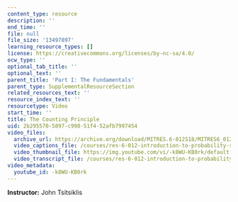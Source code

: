 ```yaml
---
content_type: resource
description: ''
end_time: ''
file: null
file_size: '13497897'
learning_resource_types: []
license: https://creativecommons.org/licenses/by-nc-sa/4.0/
ocw_type: ''
optional_tab_title: ''
optional_text: ''
parent_title: 'Part I: The Fundamentals'
parent_type: SupplementalResourceSection
related_resources_text: ''
resource_index_text: ''
resourcetype: Video
start_time: ''
title: The Counting Principle
uid: 2b295570-5897-c998-51f4-52afb7997454
video_files:
  archive_url: https://archive.org/download/MITRES.6-012S18/MITRES6_012S18_L04-02_300k.mp4
  video_captions_file: /courses/res-6-012-introduction-to-probability-spring-2018/f4b514daf4cd52419eb17e667516d1ba_-k8WU-KB0rk.vtt
  video_thumbnail_file: https://img.youtube.com/vi/-k8WU-KB0rk/default.jpg
  video_transcript_file: /courses/res-6-012-introduction-to-probability-spring-2018/36261a864932aedff4ee06ee40044401_-k8WU-KB0rk.pdf
video_metadata:
  youtube_id: -k8WU-KB0rk
---
```


**Instructor:** John Tsitsiklis

